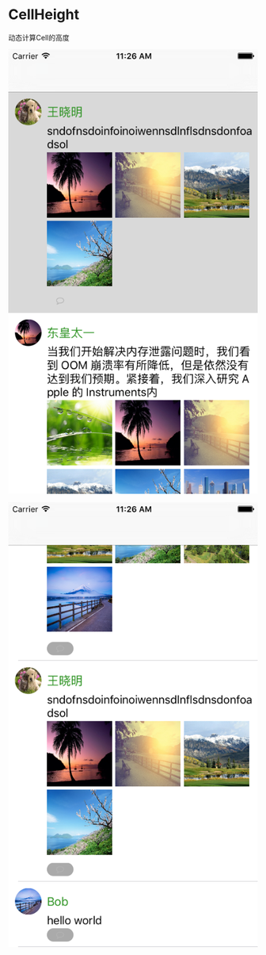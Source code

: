 # CellHeight
动态计算Cell的高度

![image](https://github.com/914813666/CellHeight/blob/master/infoimg/Simulator%20Screen%20Shot%202015%E5%B9%B412%E6%9C%8817%E6%97%A5%20%E4%B8%8A%E5%8D%8811.26.02.png)

![image](https://github.com/914813666/CellHeight/blob/master/infoimg/Simulator%20Screen%20Shot%202015%E5%B9%B412%E6%9C%8817%E6%97%A5%20%E4%B8%8A%E5%8D%8811.26.04.png)
